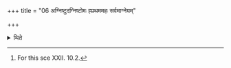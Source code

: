 +++
title = "06 अग्निष्टुदग्निष्टोमः ह्प्रथममहः सर्वमाग्नेयम्"

+++

<details><summary>थिते</summary>

6. The first day should be Agiṣṭut-Agniṣṭoma[^1] (on it) everything (viz. the scoops, the Śastras and the Stotras) should be connected with Agni.  

[^1]: For this sce XXII. 10.2. 
</details>

